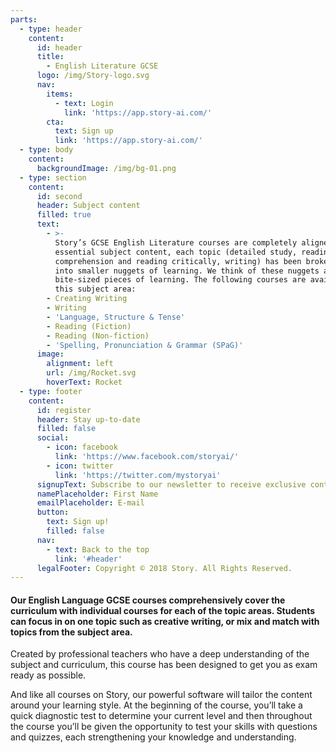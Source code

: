 ```yaml
---
parts:
  - type: header
    content:
      id: header
      title:
        - English Literature GCSE
      logo: /img/Story-logo.svg
      nav:
        items:
          - text: Login
            link: 'https://app.story-ai.com/'
        cta:
          text: Sign up
          link: 'https://app.story-ai.com/'
  - type: body
    content:
      backgroundImage: /img/bg-01.png
  - type: section
    content:
      id: second
      header: Subject content
      filled: true
      text:
        - >-
          Story’s GCSE English Literature courses are completely aligned to the
          essential subject content, each topic (detailed study, reading
          comprehension and reading critically, writing) has been broken down
          into smaller nuggets of learning. We think of these nuggets as
          bite-sized pieces of learning. The following courses are available in
          this subject area:
        - Creating Writing
        - Writing
        - 'Language, Structure & Tense'
        - Reading (Fiction)
        - Reading (Non-fiction)
        - 'Spelling, Pronunciation & Grammar (SPaG)'
      image:
        alignment: left
        url: /img/Rocket.svg
        hoverText: Rocket
  - type: footer
    content:
      id: register
      header: Stay up-to-date
      filled: false
      social:
        - icon: facebook
          link: 'https://www.facebook.com/storyai/'
        - icon: twitter
          link: 'https://twitter.com/mystoryai'
      signupText: Subscribe to our newsletter to receive exclusive content.
      namePlaceholder: First Name
      emailPlaceholder: E-mail
      button:
        text: Sign up!
        filled: false
      nav:
        - text: Back to the top
          link: '#header'
      legalFooter: Copyright © 2018 Story. All Rights Reserved.
---
```


#### Our English Language GCSE courses comprehensively cover the curriculum with individual courses for each of the topic areas. Students can focus in on one topic such as creative writing, or mix and match with topics from the subject area.



Created by professional teachers who have a deep understanding of the subject and curriculum, this course has been designed to get you as exam ready as possible.



And like all courses on Story, our powerful software will tailor the content around your learning style. At the beginning of the course, you’ll take a quick diagnostic test to determine your current level and then throughout the course you’ll be given the opportunity to test your skills with questions and quizzes, each strengthening your knowledge and understanding.